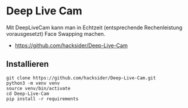 # Deep Live Cam


Mit DeepLiveCam kann man in Echtzeit (entsprechende Rechenleistung vorausgesetzt) Face Swapping machen.


- https://github.com/hacksider/Deep-Live-Cam


## Installieren

```
git clone https://github.com/hacksider/Deep-Live-Cam.git
python3 -m venv venv
source venv/bin/activate
cd Deep-Live-Cam
pip install -r requirements

```
